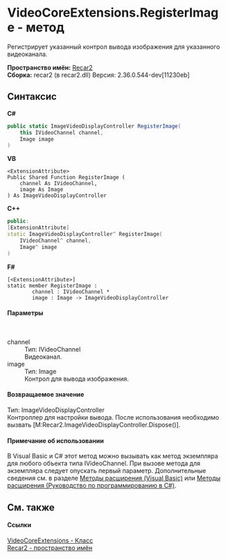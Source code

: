 # VideoCoreExtensions.RegisterImage - метод
 

Регистрирует указанный контрол вывода изображения для указанного видеоканала.

**Пространство имён:**&nbsp;<a href="0dd0c505-07fc-c3e8-128c-d1a0701f2a29">Recar2</a><br />**Сборка:**&nbsp;recar2 (в recar2.dll) Версия: 2.36.0.544-dev[11230eb]

## Синтаксис

**C#**<br />
``` C#
public static ImageVideoDisplayController RegisterImage(
	this IVideoChannel channel,
	Image image
)
```

**VB**<br />
``` VB
<ExtensionAttribute>
Public Shared Function RegisterImage ( 
	channel As IVideoChannel,
	image As Image
) As ImageVideoDisplayController
```

**C++**<br />
``` C++
public:
[ExtensionAttribute]
static ImageVideoDisplayController^ RegisterImage(
	IVideoChannel^ channel, 
	Image^ image
)
```

**F#**<br />
``` F#
[<ExtensionAttribute>]
static member RegisterImage : 
        channel : IVideoChannel * 
        image : Image -> ImageVideoDisplayController 

```


#### Параметры
&nbsp;<dl><dt>channel</dt><dd>Тип:&nbsp;IVideoChannel<br />Видеоканал.</dd><dt>image</dt><dd>Тип:&nbsp;Image<br />Контрол для вывода изображения.</dd></dl>

#### Возвращаемое значение
Тип:&nbsp;ImageVideoDisplayController<br />Контроллер для настройки вывода. После использования необходимо вызвать [M:Recar2.ImageVideoDisplayController.Dispose()].

#### Примечание об использовании
В Visual Basic и C# этот метод можно вызывать как метод экземпляра для любого объекта типа IVideoChannel. При вызове метода для экземпляра следует опускать первый параметр. Дополнительные сведения см. в разделе <a href="http://msdn.microsoft.com/ru-ru/library/bb384936.aspx" target="_blank">Методы расширения (Visual Basic)</a> или <a href="http://msdn.microsoft.com/ru-ru/library/bb383977.aspx" target="_blank">Методы расширения (Руководство по программированию в C#)</a>.

## См. также


#### Ссылки
<a href="773c337b-ef08-3750-20b3-f98e5e62a721">VideoCoreExtensions - Класс</a><br /><a href="0dd0c505-07fc-c3e8-128c-d1a0701f2a29">Recar2 - пространство имён</a><br />